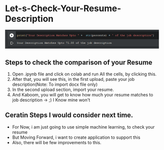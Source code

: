 # Let-s-Check-Your-Resume-Description

![Final Testing Image](https://github.com/Prathamesh-01/Let-s-Check-Your-Resume-Description/blob/master/rc.png)

## Steps to check the comparison of your Resume 
1. Open .ipynb file and click on colab and run All the cells, by clicking this.
2. After that, you will see this, in the first upload, paste your job description(Note: To import docx file only)
3. In the second upload section, import your resume.
4. And Kaboom, you will get to know how much your resume matches to job description -> ;) I Know mine won't 

## Ceratin Steps I would consider next time.
- For Now, i am just going to use simple machine learning, to check your resume
- But Moving Forward, i want to create application to support this
- Also, there will be few improvements to this.

